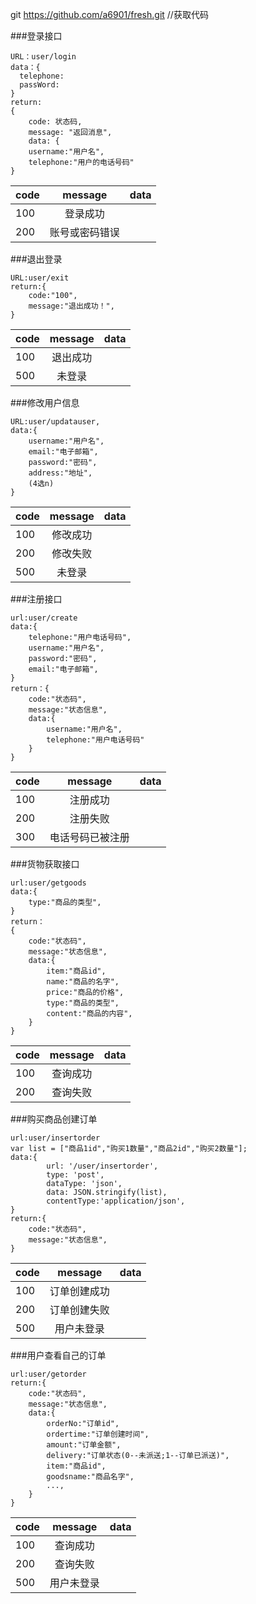 git https://github.com/a6901/fresh.git    //获取代码

###登录接口
~~~
URL：user/login
data：{
  telephone:
  passWord:
}
return:
{
    code: 状态码,
    message: "返回消息",
    data: {
	username:"用户名",
    telephone:"用户的电话号码"
}
~~~
code|message|data
:--|:--:|:--:   
100|登录成功|
200|账号或密码错误|

###退出登录
~~~
URL:user/exit
return:{
	code:"100",
    message:"退出成功！",
}
~~~
code|message|data
:--|:--:|:--:
100|退出成功|
500|未登录|

###修改用户信息
~~~
URL:user/updatauser,
data:{
	username:"用户名",
    email:"电子邮箱",
    password:"密码",
    address:"地址",
    (4选n)
}
~~~
code|message|data
:--|:--:|:--:
100|修改成功|
200|修改失败|
500|未登录|


###注册接口
~~~
url:user/create
data:{
	telephone:"用户电话号码",
    username:"用户名",
    password:"密码",
    email:"电子邮箱",
}
return：{
	code:"状态码",
    message:"状态信息",
    data:{
    	username:"用户名",
        telephone:"用户电话号码"
    }
}
~~~
code|message|data
:--|:--:|:--:
100|注册成功|
200|注册失败|
300|电话号码已被注册|


###货物获取接口
~~~
url:user/getgoods
data:{
    type:"商品的类型",
}
return：
{
	code:"状态码",
    message:"状态信息",
    data:{
    	item:"商品id",
        name:"商品的名字",
        price:"商品的价格",
        type:"商品的类型",
        content:"商品的内容",
    }
}
~~~
code|message|data
:--|:--:|:--:
100|查询成功|
200|查询失败|

###购买商品创建订单
~~~
url:user/insertorder
var list = ["商品1id","购买1数量","商品2id","购买2数量"];
data:{
		url: '/user/insertorder',
    	type: 'post',
        dataType: 'json',
        data: JSON.stringify(list),
        contentType:'application/json',
}
return:{
	code:"状态码",
    message:"状态信息",
}
~~~
code|message|data
:--|:--:|:--:
100|订单创建成功|
200|订单创建失败|
500|用户未登录|

###用户查看自己的订单
~~~
url:user/getorder
return:{
	code:"状态码",
    message:"状态信息",
    data:{
		orderNo:"订单id",
        ordertime:"订单创建时间",
        amount:"订单金额",
        delivery:"订单状态(0--未派送;1--订单已派送)",
        item:"商品id",
        goodsname:"商品名字",
        ...,
    }
}
~~~
code|message|data
:--|:--:|:--:
100|查询成功|
200|查询失败|
500|用户未登录|













